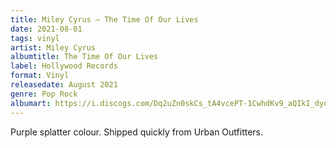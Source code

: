 ```yaml
---
title: Miley Cyrus – The Time Of Our Lives
date: 2021-08-01
tags: vinyl
artist: Miley Cyrus
albumtitle: The Time Of Our Lives
label: Hollywood Records
format: Vinyl
releasedate: August 2021
genre: Pop Rock
albumart: https://i.discogs.com/Dq2uZn0skCs_tA4vcePT-1CwhdKv9_aQIkI_dyqvGP0/rs:fit/g:sm/q:90/h:598/w:600/czM6Ly9kaXNjb2dz/LWRhdGFiYXNlLWlt/YWdlcy9SLTE5OTIx/MTQ3LTE2NDkyMTMz/NTktODc5MS5qcGVn.jpeg
---
```


Purple splatter colour. Shipped quickly from Urban Outfitters.